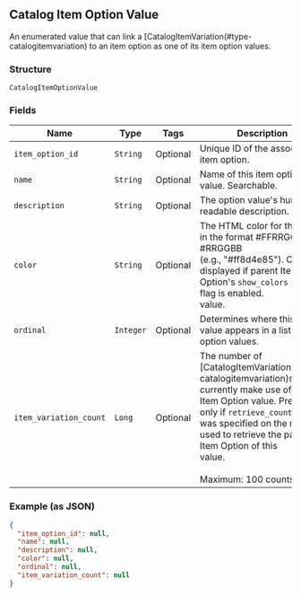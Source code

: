 ## Catalog Item Option Value

An enumerated value that can link a
[CatalogItemVariation(#type-catalogitemvariation) to an item option as one of
its item option values.

### Structure

`CatalogItemOptionValue`

### Fields

| Name | Type | Tags | Description |
|  --- | --- | --- | --- |
| `item_option_id` | `String` | Optional | Unique ID of the associated item option. |
| `name` | `String` | Optional | Name of this item option value. Searchable. |
| `description` | `String` | Optional | The option value's human-readable description. |
| `color` | `String` | Optional | The HTML color for this value in the format #FFRRGGBB or #RRGGBB<br>(e.g., "#ff8d4e85"). Only displayed if parent Item Option's `show_colors`<br>flag is enabled.<br>value. |
| `ordinal` | `Integer` | Optional | Determines where this option value appears in a list of option values. |
| `item_variation_count` | `Long` | Optional | The number of [CatalogItemVariation(#type-catalogitemvariation)s that<br>currently make use of this Item Option value. Present only if `retrieve_counts`<br>was specified on the request used to retrieve the parent Item Option of this<br>value.<br><br>Maximum: 100 counts. |

### Example (as JSON)

```json
{
  "item_option_id": null,
  "name": null,
  "description": null,
  "color": null,
  "ordinal": null,
  "item_variation_count": null
}
```

